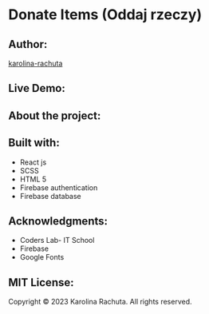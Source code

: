 # Donate Items (Oddaj rzeczy)

## Author:
[karolina-rachuta](https://github.com/karolina-rachuta)

## Live Demo:

## About the project:

## Built with:
- React js
- SCSS
- HTML 5
- Firebase authentication
- Firebase database


## Acknowledgments:
- Coders Lab- IT School
- Firebase
- Google Fonts

## MIT License:
Copyright &copy; 2023 Karolina Rachuta. All rights reserved.